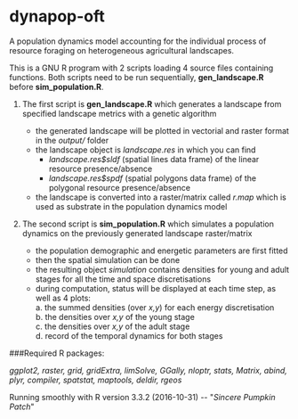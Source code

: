 # dynapop-oft

A population dynamics model accounting for the individual process of resource foraging on heterogeneous agricultural landscapes.

This is a GNU R program with 2 scripts loading 4 source files containing functions. Both scripts need to be run sequentially, __gen_landscape.R__ before __sim_population.R__.


1. The first script is __gen_landscape.R__ which generates a landscape from specified landscape metrics with a genetic algorithm  
      * the generated landscape will be plotted in vectorial and raster format in the _output/_ folder  
      * the landscape object is _landscape.res_ in which you can find  
          * _landscape.res$sldf_ (spatial lines data frame) of the linear resource presence/absence  
          * _landscape.res$spdf_ (spatial polygons data frame) of the polygonal resource presence/absence  
      * the landscape is converted into a raster/matrix called _r.map_ which is used as substrate in the population dynamics model  
      
      
2. The second script is __sim_population.R__ which simulates a population dynamics on the previously generated landscape raster/matrix  
     * the population demographic and energetic parameters are first fitted  
     * then the spatial simulation can be done  
     * the resulting object _simulation_ contains densities for young and adult stages for all the time and space discretisations  
     * during computation, status will be displayed at each time step, as well as 4 plots:  
          a. the summed densities (over _x,y_) for each energy discretisation  
          b. the densities over _x,y_ of the young stage  
          c. the densities over _x,y_ of the adult stage  
          d. record of the temporal dynamics for both stages
            

###Required R packages:

_ggplot2,
raster,
grid,
gridExtra,
limSolve,
GGally,
nloptr,
stats,
Matrix,
abind,
plyr,
compiler,
spatstat,
maptools,
deldir,
rgeos_

Running smoothly with R version 3.3.2 (2016-10-31) -- "_Sincere Pumpkin Patch_"
